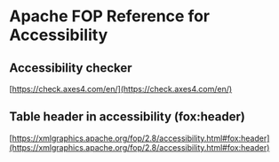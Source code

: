 # Apache FOP Reference for Accessibility 

## Accessibility checker

[https://check.axes4.com/en/](https://check.axes4.com/en/)

## Table header in accessibility (fox:header)

[https://xmlgraphics.apache.org/fop/2.8/accessibility.html#fox:header](https://xmlgraphics.apache.org/fop/2.8/accessibility.html#fox:header)